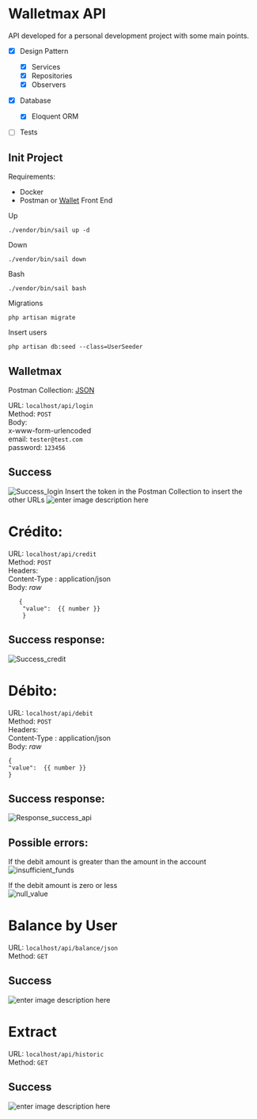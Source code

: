 # Walletmax API

API developed for a personal development project with some main points.

- [x] Design Pattern
    - [x] Services
    - [x] Repositories
    - [x] Observers
- [x] Database
    - [x] Eloquent ORM
- [ ] Tests


## Init Project
Requirements:

- Docker
- Postman or [Wallet](https://github.com/rflcnunes/walletmax_front) Front End

Up

    ./vendor/bin/sail up -d


Down

    ./vendor/bin/sail down


Bash

    ./vendor/bin/sail bash

Migrations

    php artisan migrate


Insert users

    php artisan db:seed --class=UserSeeder

## Walletmax
Postman Collection: [JSON](https://www.getpostman.com/collections/8b870586e90cd7067caa)

URL: `localhost/api/login` <br>
Method: `POST` <br>
    Body: <br>
    x-www-form-urlencoded <br>
    email: `tester@test.com` <br>
    password: `123456` <br>

## Success

![Success_login](https://i.ibb.co/H4hsjkB/Screen-Shot-2022-05-29-at-8-24-01-PM.png)
Insert the token in the Postman Collection to insert the other URLs
![enter image description here](https://i.ibb.co/1GFYTy7/Screen-Shot-2022-05-29-at-8-45-55-PM.png)


# Crédito:
URL: `localhost/api/credit` <br>
Method: `POST` <br>
Headers: <br>
Content-Type : application/json <br>
Body: *raw* <br>

       {
        "value":  {{ number }} 
        }

## Success response:

![Success_credit](https://i.ibb.co/cTGSBsF/Screen-Shot-2022-05-29-at-8-25-51-PM.png)

# Débito:
URL: `localhost/api/debit` <br>
Method: `POST` <br>
Headers: <br>
Content-Type : application/json <br>
Body: *raw* <br>

    {
    "value":  {{ number }} 
    }


## Success response:

![Response_success_api](https://i.ibb.co/CWchM2J/Screen-Shot-2022-05-29-at-8-19-13-PM.png)

## Possible errors:

If the debit amount is greater than the amount in the account <br>
![insufficient_funds](https://i.ibb.co/GR6y1Jn/Screen-Shot-2022-05-29-at-8-27-08-PM.png)

If the debit amount is zero or less <br>
![null_value](https://i.ibb.co/BKNmxxn/Screen-Shot-2022-05-29-at-8-28-22-PM.png)

# Balance by User

URL: `localhost/api/balance/json`  <br>
Method: `GET`  <br>

## Success

![enter image description here](https://i.ibb.co/WHPJxwK/Screen-Shot-2022-05-29-at-8-38-41-PM.png)

# Extract
URL: `localhost/api/historic`  <br>
Method: `GET`  <br>

## Success
![enter image description here](https://i.ibb.co/9rkzk2K/Screen-Shot-2022-05-29-at-8-43-47-PM.png)
